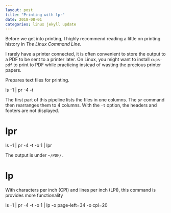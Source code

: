 ```yaml
---
layout: post
title: "Printing with lpr"
date: 2018-08-01
categories: linux jekyll update
---
```


Before we get into printing, I highly recommend reading a little on printing history in _The Linux Command Line_.

I rarely have a printer connected, it is often convenient to store the output to a PDF to be sent to a printer later. On Linux, you might want to install `cups-pdf` to print to PDF while practicing instead of wasting the precious printer papers.

Prepares text files for printing.

  ls -1 | pr -4 -t 

The first part of this pipeline lists the files in one columns. The `pr` command then rearranges them to 4 columns. With the `-t` option, the headers and footers are not displayed.

# lpr

  ls -1 | pr -4 -t -o 1 | lpr

The output is under `~/PDF/`.
  
  
# lp

With characters per inch (CPI) and lines per inch (LPI), this command is provides more functionality

  ls -1 | pr -4 -t -o 1 | lp -o page-left=34 -o cpi=20
